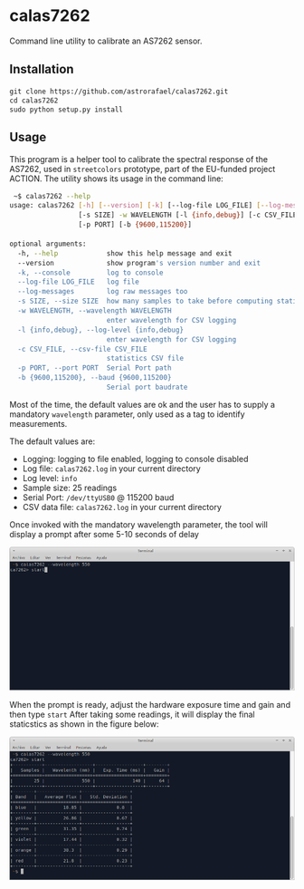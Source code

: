 
# calas7262
Command line utility to calibrate an AS7262 sensor.

## Installation

```
git clone https://github.com/astrorafael/calas7262.git
cd calas7262
sudo python setup.py install
```

## Usage

This program is a helper tool to calibrate the spectral response of the AS7262, used in `streetcolors` prototype, part of the EU-funded project ACTION.
The utility shows its usage in the command line:

```bash
 ~$ calas7262 --help
usage: calas7262 [-h] [--version] [-k] [--log-file LOG_FILE] [--log-messages]
                 [-s SIZE] -w WAVELENGTH [-l {info,debug}] [-c CSV_FILE]
                 [-p PORT] [-b {9600,115200}]

optional arguments:
  -h, --help            show this help message and exit
  --version             show program's version number and exit
  -k, --console         log to console
  --log-file LOG_FILE   log file
  --log-messages        log raw messages too
  -s SIZE, --size SIZE  how many samples to take before computing statistics
  -w WAVELENGTH, --wavelength WAVELENGTH
                        enter wavelength for CSV logging
  -l {info,debug}, --log-level {info,debug}
                        enter wavelength for CSV logging
  -c CSV_FILE, --csv-file CSV_FILE
                        statistics CSV file
  -p PORT, --port PORT  Serial Port path
  -b {9600,115200}, --baud {9600,115200}
                        Serial port baudrate
```
Most of the time, the default values are ok and the user has to supply a mandatory `wavelength` parameter, only used as a tag to identify measurements.

The default values are:
* Logging: logging to file enabled, logging to console disabled
* Log file: `calas7262.log` in your current directory
* Log level: `info`
* Sample size: 25 readings
* Serial Port: `/dev/ttyUSB0` @ 115200 baud
* CSV data file: `calas7262.log` in your current directory

Once invoked with the mandatory wavelength parameter, the tool will display a prompt after some 5-10 seconds of delay

![](img/calas7262_a.png)

When the prompt is ready, adjust the hardware exposure time and gain and then type `start`
After taking some readings, it will display the final staticstics as shown in the figure below:

![](img/calas7262_b.png)